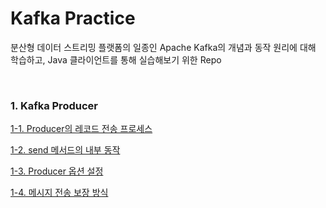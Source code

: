 # Kafka Practice

분산형 데이터 스트리밍 플랫폼의 일종인 Apache Kafka의 개념과 동작 원리에 대해 학습하고, Java 클라이언트를 통해 실습해보기 위한 Repo

&nbsp;

### 1. Kafka Producer

[1-1. Producer의 레코드 전송 프로세스](./notes/1_1_Producer의_레코드_전송_프로세스.md)

[1-2. send 메서드의 내부 동작](./notes/1_2_send_메서드의_내부_동작.md)

[1-3. Producer 옵션 설정](./notes/1_3_Producer_옵션_설정.md)

[1-4. 메시지 전송 보장 방식](./notes/1_4_메시지_전송_보장_방식.md)